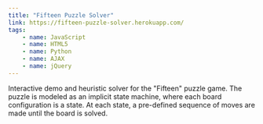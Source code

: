 ```yaml
---
title: "Fifteen Puzzle Solver"
link: https://fifteen-puzzle-solver.herokuapp.com/
tags:
    - name: JavaScript
    - name: HTML5
    - name: Python
    - name: AJAX
    - name: jQuery
---
```

Interactive demo and heuristic solver for the "Fifteen" puzzle game. The puzzle is modeled as an implicit state machine, where each board configuration is a state. At each state, a pre-defined sequence of moves are made until the board is solved.